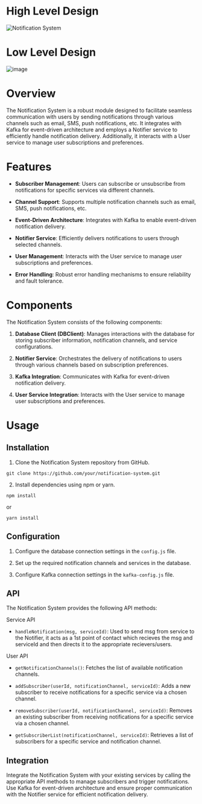 
# High Level Design

![Notification System](https://github.com/adityagoyal204/Notification_System/assets/58358589/491c8a96-ae64-4189-8380-5dbcf97c8488)

# Low Level Design

![image](https://github.com/adityagoyal204/Notification_System/assets/58358589/1de8d763-a9c1-480c-a95e-b36a632ae4f8)




# Overview

The Notification System is a robust module designed to facilitate seamless communication with users by sending notifications through various channels such as email, SMS, push notifications, etc. It integrates with Kafka for event-driven architecture and employs a Notifier service to efficiently handle notification delivery. Additionally, it interacts with a User service to manage user subscriptions and preferences.

# Features

- **Subscriber Management**: Users can subscribe or unsubscribe from notifications for specific services via different channels.
  
- **Channel Support**: Supports multiple notification channels such as email, SMS, push notifications, etc.
  
- **Event-Driven Architecture**: Integrates with Kafka to enable event-driven notification delivery.
  
- **Notifier Service**: Efficiently delivers notifications to users through selected channels.
  
- **User Management**: Interacts with the User service to manage user subscriptions and preferences.
  
- **Error Handling**: Robust error handling mechanisms to ensure reliability and fault tolerance.

# Components

The Notification System consists of the following components:

1. **Database Client (DBClient)**: Manages interactions with the database for storing subscriber information, notification channels, and service configurations.

2. **Notifier Service**: Orchestrates the delivery of notifications to users through various channels based on subscription preferences.

3. **Kafka Integration**: Communicates with Kafka for event-driven notification delivery.

4. **User Service Integration**: Interacts with the User service to manage user subscriptions and preferences.

# Usage

## Installation

1. Clone the Notification System repository from GitHub.

```
git clone https://github.com/your/notification-system.git
```

2. Install dependencies using npm or yarn.

```
npm install
```

or

```
yarn install
```

## Configuration

1. Configure the database connection settings in the `config.js` file.

2. Set up the required notification channels and services in the database.

3. Configure Kafka connection settings in the `kafka-config.js` file.

## API

The Notification System provides the following API methods:

Service API

- `handleNotification(msg, serviceId)`: Used to send msg from service to the Notifier, it acts as a 1st point of contact which recieves the msg and serviceId and then directs it to the appropriate recievers/users.

User API

- `getNotificationChannels()`: Fetches the list of available notification channels.
  
- `addSubscriber(userId, notificationChannel, serviceId)`: Adds a new subscriber to receive notifications for a specific service via a chosen channel.

- `removeSubscriber(userId, notificationChannel, serviceId)`: Removes an existing subscriber from receiving notifications for a specific service via a chosen channel.

- `getSubscriberList(notificationChannel, serviceId)`: Retrieves a list of subscribers for a specific service and notification channel.

## Integration

Integrate the Notification System with your existing services by calling the appropriate API methods to manage subscribers and trigger notifications. Use Kafka for event-driven architecture and ensure proper communication with the Notifier service for efficient notification delivery.
